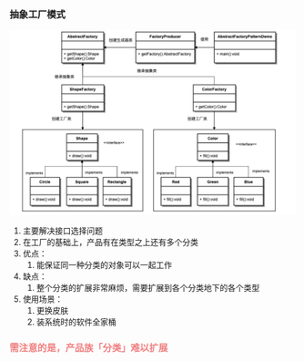 ### 抽象工厂模式

![](img.png)

1. 主要解决接口选择问题
2. 在工厂的基础上，产品有在类型之上还有多个分类
3. 优点：
      1) 能保证同一种分类的对象可以一起工作
4. 缺点：
      1) 整个分类的扩展非常麻烦，需要扩展到各个分类地下的各个类型
5. 使用场景：
      1) 更换皮肤
      2) 装系统时的软件全家桶
### <font color=LightCoral> 需注意的是，产品族「分类」难以扩展